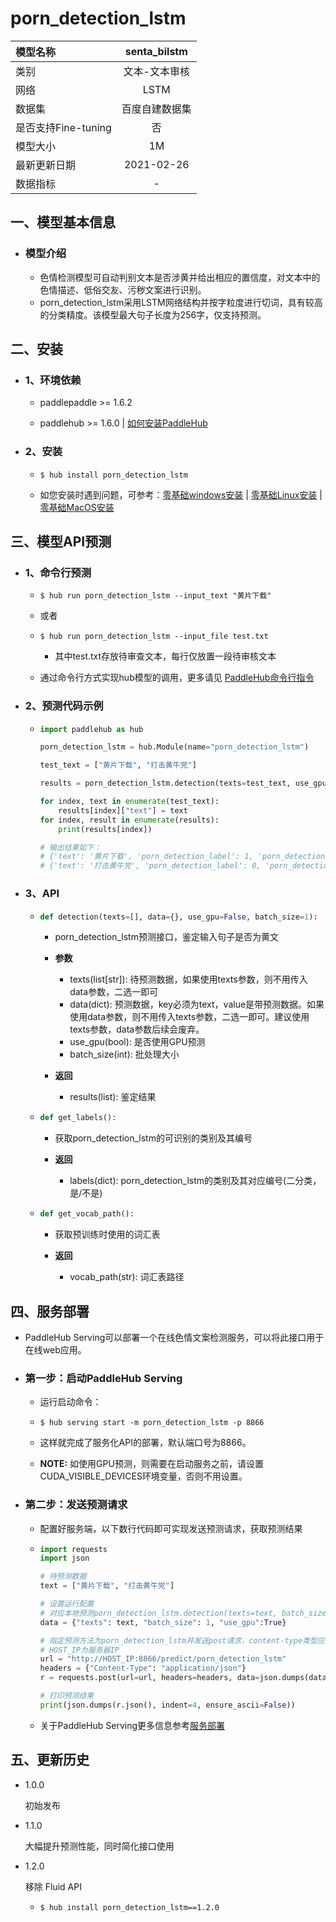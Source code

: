 # porn_detection_lstm

| 模型名称            |  senta_bilstm  |
| :------------------ | :------------: |
| 类别                | 文本-文本审核  |
| 网络                |      LSTM      |
| 数据集              | 百度自建数据集 |
| 是否支持Fine-tuning |       否       |
| 模型大小            |       1M       |
| 最新更新日期        |   2021-02-26   |
| 数据指标            |       -        |

## 一、模型基本信息

- ### 模型介绍
  - 色情检测模型可自动判别文本是否涉黄并给出相应的置信度，对文本中的色情描述、低俗交友、污秽文案进行识别。
  - porn_detection_lstm采用LSTM网络结构并按字粒度进行切词，具有较高的分类精度。该模型最大句子长度为256字，仅支持预测。

## 二、安装

- ### 1、环境依赖

  - paddlepaddle >= 1.6.2

  - paddlehub >= 1.6.0    | [如何安装PaddleHub](../../../../docs/docs_ch/get_start/installation.rst)

- ### 2、安装

  - ```shell
    $ hub install porn_detection_lstm
    ```
  - 如您安装时遇到问题，可参考：[零基础windows安装](../../../../docs/docs_ch/get_start/windows_quickstart.md)
 | [零基础Linux安装](../../../../docs/docs_ch/get_start/linux_quickstart.md) | [零基础MacOS安装](../../../../docs/docs_ch/get_start/mac_quickstart.md)

## 三、模型API预测

- ### 1、命令行预测

  - ```shell
    $ hub run porn_detection_lstm --input_text "黄片下载"
    ```

  - 或者

  - ```shell
    $ hub run porn_detection_lstm --input_file test.txt
    ```

    - 其中test.txt存放待审查文本，每行仅放置一段待审核文本

  - 通过命令行方式实现hub模型的调用，更多请见 [PaddleHub命令行指令](../../../../docs/docs_ch/tutorial/cmd_usage.rst)

- ### 2、预测代码示例

  - ```python
    import paddlehub as hub

    porn_detection_lstm = hub.Module(name="porn_detection_lstm")

    test_text = ["黄片下载", "打击黄牛党"]

    results = porn_detection_lstm.detection(texts=test_text, use_gpu=True, batch_size=1)

    for index, text in enumerate(test_text):
        results[index]["text"] = text
    for index, result in enumerate(results):
        print(results[index])

    # 输出结果如下：
    # {'text': '黄片下载', 'porn_detection_label': 1, 'porn_detection_key': 'porn', 'porn_probs': 0.9879, 'not_porn_probs': 0.0121}
    # {'text': '打击黄牛党', 'porn_detection_label': 0, 'porn_detection_key': 'not_porn', 'porn_probs': 0.0004, 'not_porn_probs': 0.9996}
    ```

- ### 3、API

  - ```python
    def detection(texts=[], data={}, use_gpu=False, batch_size=1):
    ```

    - porn_detection_lstm预测接口，鉴定输入句子是否为黄文

    - **参数**
      - texts(list[str]): 待预测数据，如果使用texts参数，则不用传入data参数，二选一即可
      - data(dict): 预测数据，key必须为text，value是带预测数据。如果使用data参数，则不用传入texts参数，二选一即可。建议使用texts参数，data参数后续会废弃。
      - use_gpu(bool): 是否使用GPU预测
      - batch_size(int): 批处理大小

    - **返回**
      - results(list): 鉴定结果

  - ```python
    def get_labels():
    ```
    - 获取porn_detection_lstm的可识别的类别及其编号

    - **返回**
      - labels(dict): porn_detection_lstm的类别及其对应编号(二分类，是/不是)

  - ```python
    def get_vocab_path():
    ```
    - 获取预训练时使用的词汇表

    - **返回**
      - vocab_path(str): 词汇表路径

## 四、服务部署

- PaddleHub Serving可以部署一个在线色情文案检测服务，可以将此接口用于在线web应用。

- ### 第一步：启动PaddleHub Serving

  - 运行启动命令：
  - ```shell
    $ hub serving start -m porn_detection_lstm -p 8866
    ```

  - 这样就完成了服务化API的部署，默认端口号为8866。
  - **NOTE:** 如使用GPU预测，则需要在启动服务之前，请设置CUDA_VISIBLE_DEVICES环境变量，否则不用设置。


- ### 第二步：发送预测请求

  - 配置好服务端，以下数行代码即可实现发送预测请求，获取预测结果

  - ```python
    import requests
    import json

    # 待预测数据
    text = ["黄片下载", "打击黄牛党"]

    # 设置运行配置
    # 对应本地预测porn_detection_lstm.detection(texts=text, batch_size=1, use_gpu=True)
    data = {"texts": text, "batch_size": 1, "use_gpu":True}

    # 指定预测方法为porn_detection_lstm并发送post请求，content-type类型应指定json方式
    # HOST_IP为服务器IP
    url = "http://HOST_IP:8866/predict/porn_detection_lstm"
    headers = {"Content-Type": "application/json"}
    r = requests.post(url=url, headers=headers, data=json.dumps(data))

    # 打印预测结果
    print(json.dumps(r.json(), indent=4, ensure_ascii=False))
    ```

  - 关于PaddleHub Serving更多信息参考[服务部署](../../../../docs/docs_ch/tutorial/serving.md)

## 五、更新历史

* 1.0.0

  初始发布

* 1.1.0

  大幅提升预测性能，同时简化接口使用

* 1.2.0

  移除 Fluid API

  - ```shell
    $ hub install porn_detection_lstm==1.2.0
    ```
